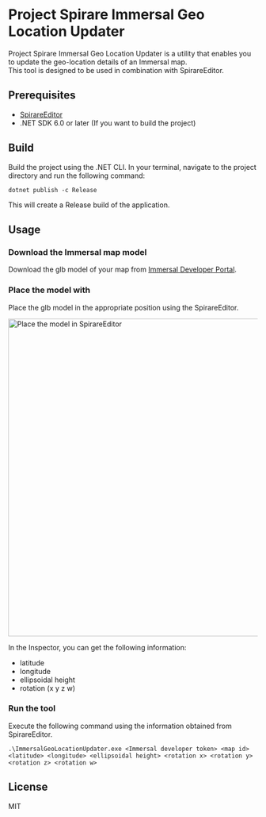 # Project Spirare Immersal Geo Location Updater

Project Spirare Immersal Geo Location Updater is a utility that enables you to update the geo-location details of an Immersal map.  
This tool is designed to be used in combination with SpirareEditor.

## Prerequisites

- [SpirareEditor](https://github.com/HoloLabInc/spirare-babylonjs)
- .NET SDK 6.0 or later (If you want to build the project)

## Build

Build the project using the .NET CLI. In your terminal, navigate to the project directory and run the following command:

```
dotnet publish -c Release
```

This will create a Release build of the application.

## Usage

### Download the Immersal map model

Download the glb model of your map from [Immersal Developer Portal](https://developers.immersal.com).

### Place the model with

Place the glb model in the appropriate position using the SpirareEditor.

<img width="640" alt="Place the model in SpirareEditor" src="https://github.com/HoloLabInc/ProjectSpirare-ImmersalGeoLocationUpdater/assets/4415085/eb9a9bc9-f91d-4730-bd18-b86940bb3aaf">

In the Inspector, you can get the following information:

- latitude
- longitude
- ellipsoidal height
- rotation (x y z w)

### Run the tool

Execute the following command using the information obtained from SpirareEditor.

```
.\ImmersalGeoLocationUpdater.exe <Immersal developer token> <map id> <latitude> <longitude> <ellipsoidal height> <rotation x> <rotation y> <rotation z> <rotation w>
```

## License

MIT
